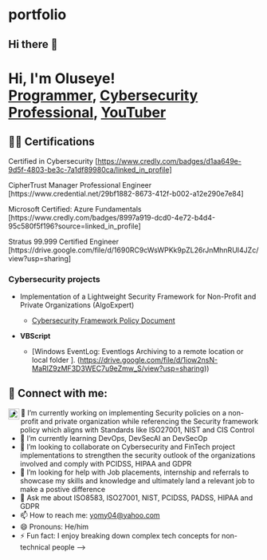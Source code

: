 # portfolio
## Hi there 👋

<h1>Hi, I'm Oluseye! <br/><a href="https://github.com/joshmadakor1">Programmer</a>, <a href="https:/https://www.linkedin.com/in/oluseye-ogunbodede-5457213b//">Cybersecurity Professional</a>, <a href="https://www.youtube.com/c/joshmadakor">YouTuber</a></h1>

<h2>👨‍💻 Certifications </h2>

Certified in Cybersecurity [https://www.credly.com/badges/d1aa649e-9d5f-4803-be3c-7a1df89980ca/linked_in_profile]
<p>CipherTrust Manager Professional Engineer [https://www.credential.net/29bf1882-8673-412f-b002-a12e290e7e84]</p>
<p>Microsoft Certified: Azure Fundamentals [https://www.credly.com/badges/8997a919-dcd0-4e72-b4d4-95c580f5f196?source=linked_in_profile]</p>
<p>Stratus 99.999 Certified Engineer [https://drive.google.com/file/d/1690RC9cWsWPKk9pZL26rJnMhnRUI4JZc/view?usp=sharing]</p>

<h3> Cybersecurity projects </h3>

- <a>Implementation of a Lightweight Security Framework for Non-Profit and Private Organizations (AlgoExpert)</b>
  - [Cybersecurity Framework Policy Document ](https://drive.google.com/file/d/1Zk1UvPMUURnckXbzgoLHEMTsLzUNSLft/view?usp=drive_link)

- <b>VBScript</b>
  - [Windows EventLog: Eventlogs Archiving to a remote location or local folder ]. (https://drive.google.com/file/d/1iow2nsN-MaRlZ9zMF3D3WEC7u9eZmw_S/view?usp=sharing))


<h2> 🤳 Connect with me:</h2>


[<img align="left" alt="JoshMadakor | LinkedIn" width="22px" src="https://cdn.jsdelivr.net/npm/simple-icons@v3/icons/linkedin.svg" />][linkedin]


[linkedin]: https://www.linkedin.com/in/oluseye-ogunbodede-5457213b

<!--
**joshmadakor1/joshmadakor1** is a ✨ _special_ ✨ repository because its `README.md` (this file) appears on your GitHub profile.

Here are some ideas to get you started:

- 🔭 I’m currently working on 
- 🌱 I’m currently learning ...
- 👯 I’m looking to collaborate on ...
- 🤔 I’m looking for help with ...
- 💬 Ask me about ...
- 📫 How to reach me: ...
- 😄 Pronouns: ...
- ⚡ Fun fact: ...
-->

- 🔭 I’m currently working on implementing Security policies on a non-profit and private organization while referencing the Security framework policy which aligns with Standards like  ISO27001, NIST and CIS Control
- 🌱 I’m currently learning DevOps, DevSecAI an DevSecOp
- 👯 I’m looking to collaborate on Cybersecurity and FinTech project implementations to strengthen the security outlook of the organizations involved and comply with PCIDSS, HIPAA and GDPR
- 🤔 I’m looking for help with Job placements, internship and referrals to showcase my skills and knowledge and ultimately land a relevant job to make a postive difference
- 💬 Ask me about ISO8583, ISO27001, NIST, PCIDSS, PADSS, HIPAA and GDPR
- 📫 How to reach me: yomy04@yahoo.com
- 😄 Pronouns: He/him
- ⚡ Fun fact: I enjoy breaking down complex tech concepts for non-technical people
-->
